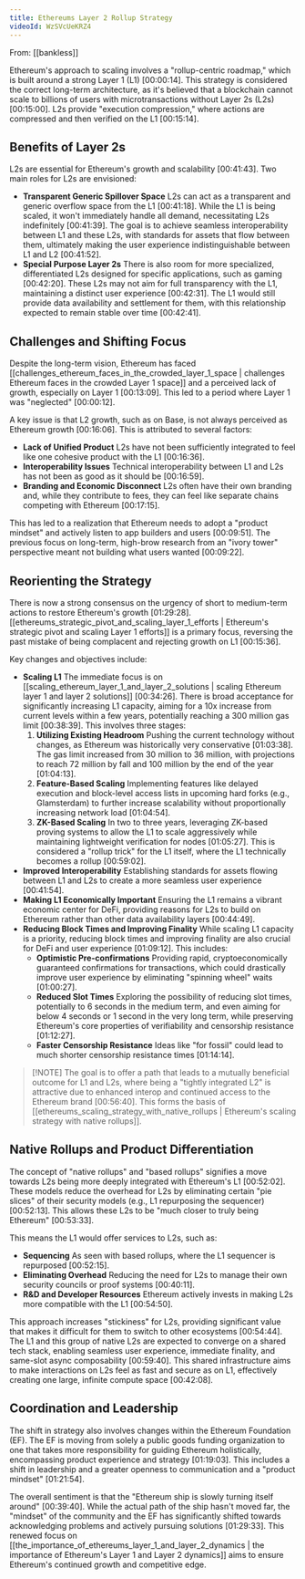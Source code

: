 ```yaml
---
title: Ethereums Layer 2 Rollup Strategy
videoId: WzSVcUeKRZ4
---
```


From: [[bankless]] <br/> 

Ethereum's approach to scaling involves a "rollup-centric roadmap," which is built around a strong Layer 1 (L1) [00:00:14]. This strategy is considered the correct long-term architecture, as it's believed that a blockchain cannot scale to billions of users with microtransactions without Layer 2s (L2s) [00:15:00]. L2s provide "execution compression," where actions are compressed and then verified on the L1 [00:15:14].

## Benefits of Layer 2s

L2s are essential for Ethereum's growth and scalability [00:41:43]. Two main roles for L2s are envisioned:
*   **Transparent Generic Spillover Space** L2s can act as a transparent and generic overflow space from the L1 [00:41:18]. While the L1 is being scaled, it won't immediately handle all demand, necessitating L2s indefinitely [00:41:39]. The goal is to achieve seamless interoperability between L1 and these L2s, with standards for assets that flow between them, ultimately making the user experience indistinguishable between L1 and L2 [00:41:52].
*   **Special Purpose Layer 2s** There is also room for more specialized, differentiated L2s designed for specific applications, such as gaming [00:42:20]. These L2s may not aim for full transparency with the L1, maintaining a distinct user experience [00:42:31]. The L1 would still provide data availability and settlement for them, with this relationship expected to remain stable over time [00:42:41].

## Challenges and Shifting Focus

Despite the long-term vision, Ethereum has faced [[challenges_ethereum_faces_in_the_crowded_layer_1_space | challenges Ethereum faces in the crowded Layer 1 space]] and a perceived lack of growth, especially on Layer 1 [00:13:09]. This led to a period where Layer 1 was "neglected" [00:00:12].

A key issue is that L2 growth, such as on Base, is not always perceived as Ethereum growth [00:16:06]. This is attributed to several factors:
*   **Lack of Unified Product** L2s have not been sufficiently integrated to feel like one cohesive product with the L1 [00:16:36].
*   **Interoperability Issues** Technical interoperability between L1 and L2s has not been as good as it should be [00:16:59].
*   **Branding and Economic Disconnect** L2s often have their own branding and, while they contribute to fees, they can feel like separate chains competing with Ethereum [00:17:15].

This has led to a realization that Ethereum needs to adopt a "product mindset" and actively listen to app builders and users [00:09:51]. The previous focus on long-term, high-brow research from an "ivory tower" perspective meant not building what users wanted [00:09:22].

## Reorienting the Strategy

There is now a strong consensus on the urgency of short to medium-term actions to restore Ethereum's growth [01:29:28]. [[ethereums_strategic_pivot_and_scaling_layer_1_efforts | Ethereum's strategic pivot and scaling Layer 1 efforts]] is a primary focus, reversing the past mistake of being complacent and rejecting growth on L1 [00:15:36].

Key changes and objectives include:
*   **Scaling L1** The immediate focus is on [[scaling_ethereum_layer_1_and_layer_2_solutions | scaling Ethereum layer 1 and layer 2 solutions]] [00:34:26]. There is broad acceptance for significantly increasing L1 capacity, aiming for a 10x increase from current levels within a few years, potentially reaching a 300 million gas limit [00:38:39]. This involves three stages:
    1.  **Utilizing Existing Headroom** Pushing the current technology without changes, as Ethereum was historically very conservative [01:03:38]. The gas limit increased from 30 million to 36 million, with projections to reach 72 million by fall and 100 million by the end of the year [01:04:13].
    2.  **Feature-Based Scaling** Implementing features like delayed execution and block-level access lists in upcoming hard forks (e.g., Glamsterdam) to further increase scalability without proportionally increasing network load [01:04:54].
    3.  **ZK-Based Scaling** In two to three years, leveraging ZK-based proving systems to allow the L1 to scale aggressively while maintaining lightweight verification for nodes [01:05:27]. This is considered a "rollup trick" for the L1 itself, where the L1 technically becomes a rollup [00:59:02].
*   **Improved Interoperability** Establishing standards for assets flowing between L1 and L2s to create a more seamless user experience [00:41:54].
*   **Making L1 Economically Important** Ensuring the L1 remains a vibrant economic center for DeFi, providing reasons for L2s to build on Ethereum rather than other data availability layers [00:44:49].
*   **Reducing Block Times and Improving Finality** While scaling L1 capacity is a priority, reducing block times and improving finality are also crucial for DeFi and user experience [01:09:12]. This includes:
    *   **Optimistic Pre-confirmations** Providing rapid, cryptoeconomically guaranteed confirmations for transactions, which could drastically improve user experience by eliminating "spinning wheel" waits [01:00:27].
    *   **Reduced Slot Times** Exploring the possibility of reducing slot times, potentially to 6 seconds in the medium term, and even aiming for below 4 seconds or 1 second in the very long term, while preserving Ethereum's core properties of verifiability and censorship resistance [01:12:27].
    *   **Faster Censorship Resistance** Ideas like "for fossil" could lead to much shorter censorship resistance times [01:14:14].

> [!NOTE] The goal is to offer a path that leads to a mutually beneficial outcome for L1 and L2s, where being a "tightly integrated L2" is attractive due to enhanced interop and continued access to the Ethereum brand [00:56:40]. This forms the basis of [[ethereums_scaling_strategy_with_native_rollups | Ethereum's scaling strategy with native rollups]].

## Native Rollups and Product Differentiation

The concept of "native rollups" and "based rollups" signifies a move towards L2s being more deeply integrated with Ethereum's L1 [00:52:02]. These models reduce the overhead for L2s by eliminating certain "pie slices" of their security models (e.g., L1 repurposing the sequencer) [00:52:13]. This allows these L2s to be "much closer to truly being Ethereum" [00:53:33].

This means the L1 would offer services to L2s, such as:
*   **Sequencing** As seen with based rollups, where the L1 sequencer is repurposed [00:52:15].
*   **Eliminating Overhead** Reducing the need for L2s to manage their own security councils or proof systems [00:40:11].
*   **R&D and Developer Resources** Ethereum actively invests in making L2s more compatible with the L1 [00:54:50].

This approach increases "stickiness" for L2s, providing significant value that makes it difficult for them to switch to other ecosystems [00:54:44]. The L1 and this group of native L2s are expected to converge on a shared tech stack, enabling seamless user experience, immediate finality, and same-slot async composability [00:59:40]. This shared infrastructure aims to make interactions on L2s feel as fast and secure as on L1, effectively creating one large, infinite compute space [00:42:08].

## Coordination and Leadership

The shift in strategy also involves changes within the Ethereum Foundation (EF). The EF is moving from solely a public goods funding organization to one that takes more responsibility for guiding Ethereum holistically, encompassing product experience and strategy [01:19:03]. This includes a shift in leadership and a greater openness to communication and a "product mindset" [01:21:54].

The overall sentiment is that the "Ethereum ship is slowly turning itself around" [00:39:40]. While the actual path of the ship hasn't moved far, the "mindset" of the community and the EF has significantly shifted towards acknowledging problems and actively pursuing solutions [01:29:33]. This renewed focus on [[the_importance_of_ethereums_layer_1_and_layer_2_dynamics | the importance of Ethereum's Layer 1 and Layer 2 dynamics]] aims to ensure Ethereum's continued growth and competitive edge.
